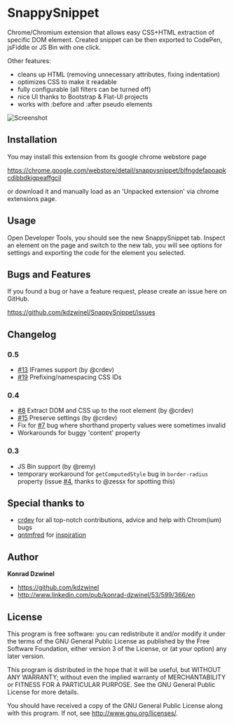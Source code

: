 SnappySnippet
======================

Chrome/Chromium extension that allows easy CSS+HTML extraction of specific DOM element. Created snippet can be then exported to CodePen, jsFiddle or JS Bin with one click.

Other features:
- cleans up HTML (removing unnecessary attributes, fixing indentation)
- optimizes CSS to make it readable
- fully configurable (all filters can be turned off)
- nice UI thanks to Bootstrap & Flat-UI projects
- works with :before and :after pseudo elements

![Screenshot](https://github.com/kdzwinel/SnappySNippet/blob/master/gfx/screenshots/2.png?raw=true)

Installation
------------

You may install this extension from its google chrome webstore page

https://chrome.google.com/webstore/detail/snappysnippet/blfngdefapoapkcdibbdkigpeaffgcil

or download it and manually load as an 'Unpacked extension' via chrome extensions page.


Usage
-----

Open Developer Tools, you should see the new SnappySnippet tab.  Inspect an element on the page and switch to the new tab, you will see options for settings and exporting the code for the element you selected. 


Bugs and Features
-----------------

If you found a bug or have a feature request, please create an issue here on GitHub.

https://github.com/kdzwinel/SnappySnippet/issues

Changelog
---------

### 0.5 ###

+ [#13](https://github.com/kdzwinel/SnappySnippet/issues/13) IFrames support (by @crdev)
+ [#19](https://github.com/kdzwinel/SnappySnippet/issues/19) Prefixing/namespacing CSS IDs

### 0.4 ###

+ [#8](https://github.com/kdzwinel/SnappySnippet/issues/8) Extract DOM and CSS up to the root element (by @crdev)
+ [#15](https://github.com/kdzwinel/SnappySnippet/issues/15) Preserve settings (by @crdev)
+ Fix for [#7](https://github.com/kdzwinel/SnappySnippet/issues/7) bug where shorthand property values were sometimes invalid
+ Workarounds for buggy 'content' property

### 0.3 ###

+ JS Bin support (by @remy)
+ temporary workaround for `getComputedStyle` bug in `border-radius` property (issue [#4](https://github.com/kdzwinel/SnappySnippet/issues/4), thanks to @zessx for spotting this)

Special thanks to
------
+ [crdev](https://github.com/crdev) for all top-notch contributions, advice and help with Chrom(ium) bugs
+ [qntmfred](https://github.com/qntmfred) for [inspiration](http://stackoverflow.com/questions/4911338/tools-to-selectively-copy-htmlcssjs-from-existing-sites)

Author
------

**Konrad Dzwinel**

+ https://github.com/kdzwinel
+ http://www.linkedin.com/pub/konrad-dzwinel/53/599/366/en

License
-------

This program is free software: you can redistribute it and/or modify
it under the terms of the GNU General Public License as published by
the Free Software Foundation, either version 3 of the License, or
(at your option) any later version.

This program is distributed in the hope that it will be useful,
but WITHOUT ANY WARRANTY; without even the implied warranty of
MERCHANTABILITY or FITNESS FOR A PARTICULAR PURPOSE.  See the
GNU General Public License for more details.

You should have received a copy of the GNU General Public License
along with this program.  If not, see <http://www.gnu.org/licenses/>.
